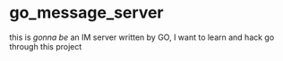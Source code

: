 go_message_server
=================

this is *gonna be* an IM server written by GO,  I want to learn and hack go through this project
